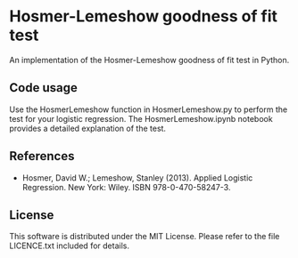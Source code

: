 # Hosmer-Lemeshow goodness of fit test

An implementation of the Hosmer-Lemeshow goodness of fit test in Python.

## Code usage

Use the HosmerLemeshow function in HosmerLemeshow.py to perform the test for your logistic regression. The HosmerLemeshow.ipynb notebook provides a detailed explanation of the test.

## References

- Hosmer, David W.; Lemeshow, Stanley (2013). Applied Logistic Regression. New York: Wiley. ISBN 978-0-470-58247-3.

## License

This software is distributed under the MIT License. Please refer to the file LICENCE.txt included for details.
